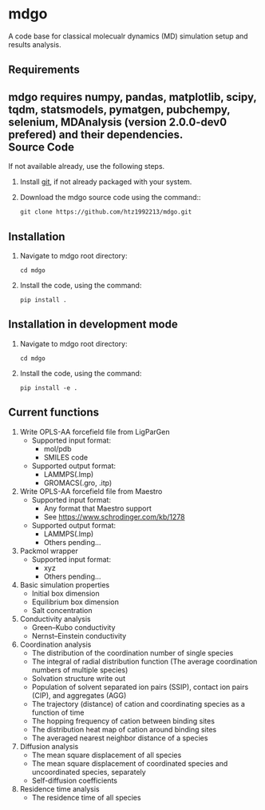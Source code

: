 # mdgo

A code base for classical molecualr dynamics (MD) simulation setup and results analysis. 

Requirements
------------
mdgo requires numpy, pandas, matplotlib, scipy, tqdm, statsmodels, pymatgen, pubchempy, selenium, MDAnalysis (version 2.0.0-dev0 prefered) and their dependencies.                          
Source Code
------------
If not available already, use the following steps.

1. Install [git](http://git-scm.com), if not already packaged with your system.

2. Download the mdgo source code using the command::

    `git clone https://github.com/htz1992213/mdgo.git`
    
Installation
------------
1. Navigate to mdgo root directory:

    `cd mdgo`

2. Install the code, using the command:

    `pip install .`

Installation in development mode
------------
1. Navigate to mdgo root directory:

    `cd mdgo`

2. Install the code, using the command:

    `pip install -e .`


Current functions
------------

1. Write OPLS-AA forcefield file from LigParGen
   - Supported input format: 
      - mol/pdb
      - SMILES code
   - Supported output format:
      - LAMMPS(.lmp)
      - GROMACS(.gro, .itp)
2. Write OPLS-AA forcefield file from Maestro
   - Supported input format: 
      - Any format that Maestro support 
      - See https://www.schrodinger.com/kb/1278
   - Supported output format:
      - LAMMPS(.lmp)
      - Others pending... 
3. Packmol wrapper
   - Supported input format: 
      - xyz
      - Others pending...   
4. Basic simulation properties
   - Initial box dimension
   - Equilibrium box dimension
   - Salt concentration
5. Conductivity analysis
   - Green–Kubo conductivity
   - Nernst–Einstein conductivity
6. Coordination analysis
   - The distribution of the coordination number of single species
   - The integral of radial distribution function (The average coordination numbers of multiple species)
   - Solvation structure write out
   - Population of solvent separated ion pairs (SSIP), contact ion pairs (CIP), and aggregates (AGG)
   - The trajectory (distance) of cation and coordinating species as a function of time
   - The hopping frequency of cation between binding sites
   - The distribution heat map of cation around binding sites
   - The averaged nearest neighbor distance of a species
7. Diffusion analysis
   - The mean square displacement of all species
   - The mean square displacement of coordinated species and uncoordinated species, separately
   - Self-diffusion coefficients
8. Residence time analysis
   - The residence time of all species
